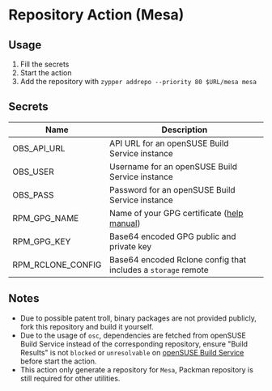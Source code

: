 # Repository Action (Mesa)

## Usage

1. Fill the secrets
2. Start the action
3. Add the repository with `zypper addrepo --priority 80 $URL/mesa mesa`

## Secrets

|Name|Description|
|---|---|
|OBS_API_URL|API URL for an openSUSE Build Service instance|
|OBS_USER|Username for an openSUSE Build Service instance|
|OBS_PASS|Password for an openSUSE Build Service instance|
|RPM_GPG_NAME|Name of your GPG certificate ([help manual](https://manpages.opensuse.org/Tumbleweed/rpm/rpmsign.8.en.html#USING_GPG_TO_SIGN_PACKAGES))|
|RPM_GPG_KEY|Base64 encoded GPG public and private key|
|RPM_RCLONE_CONFIG|Base64 encoded Rclone config that includes a `storage` remote|

## Notes

- Due to possible patent troll, binary packages are not provided publicly, fork this repository and build it yourself.
- Due to the usage of `osc`, dependencies are fetched from openSUSE Build Service instead of the corresponding repository, ensure "Build Results" is not `blocked` or `unresolvable` on [openSUSE Build Service](https://build.opensuse.org/package/show/openSUSE:Factory/Mesa) before start the action.
- This action only generate a repository for `Mesa`, Packman repository is still required for other utilities.